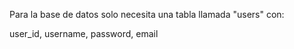 Para la base de datos solo necesita una tabla llamada "users" con:

user_id, username, password, email
